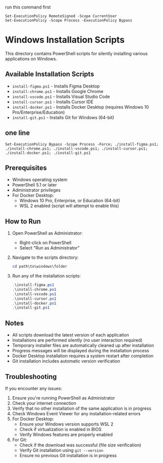 run this command first
```
Set-ExecutionPolicy RemoteSigned -Scope CurrentUser
Set-ExecutionPolicy -Scope Process -ExecutionPolicy Bypass
```

# Windows Installation Scripts

This directory contains PowerShell scripts for silently installing various applications on Windows.

## Available Installation Scripts

- `install-figma.ps1` - Installs Figma Desktop
- `install-chrome.ps1` - Installs Google Chrome
- `install-vscode.ps1` - Installs Visual Studio Code
- `install-cursor.ps1` - Installs Cursor IDE
- `install-docker.ps1` - Installs Docker Desktop (requires Windows 10 Pro/Enterprise/Education)
- `install-git.ps1` - Installs Git for Windows (64-bit)

## one line
`Set-ExecutionPolicy Bypass -Scope Process -Force; ./install-figma.ps1; ./install-chrome.ps1; ./install-vscode.ps1; ./install-cursor.ps1; ./install-docker.ps1; ./install-git.ps1`

## Prerequisites

- Windows operating system
- PowerShell 5.1 or later
- Administrator privileges
- For Docker Desktop:
  - Windows 10 Pro, Enterprise, or Education (64-bit)
  - WSL 2 enabled (script will attempt to enable this)

## How to Run

1. Open PowerShell as Administrator:
   - Right-click on PowerShell
   - Select "Run as Administrator"

2. Navigate to the scripts directory:
   ```powershell
   cd path\to\windows\folder
   ```

3. Run any of the installation scripts:
   ```powershell
   .\install-figma.ps1
   .\install-chrome.ps1
   .\install-vscode.ps1
   .\install-cursor.ps1
   .\install-docker.ps1
   .\install-git.ps1
   ```

## Notes

- All scripts download the latest version of each application
- Installations are performed silently (no user interaction required)
- Temporary installer files are automatically cleaned up after installation
- Progress messages will be displayed during the installation process
- Docker Desktop installation requires a system restart after completion
- Git installation includes automatic version verification

## Troubleshooting

If you encounter any issues:

1. Ensure you're running PowerShell as Administrator
2. Check your internet connection
3. Verify that no other installation of the same application is in progress
4. Check Windows Event Viewer for any installation-related errors
5. For Docker Desktop:
   - Ensure your Windows version supports WSL 2
   - Check if virtualization is enabled in BIOS
   - Verify Windows features are properly enabled
6. For Git:
   - Check if the download was successful (file size verification)
   - Verify Git installation using `git --version`
   - Ensure no previous Git installation is in progress
